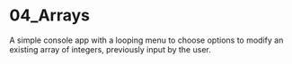 # 04_Arrays
A simple console app with a looping menu to choose options to modify an existing array of integers, previously input by the user.
